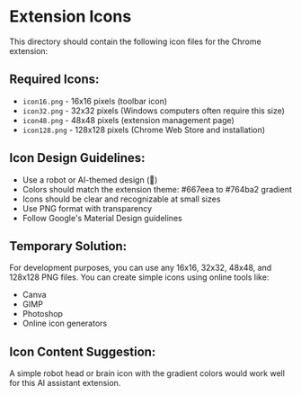 # Extension Icons

This directory should contain the following icon files for the Chrome extension:

## Required Icons:
- `icon16.png` - 16x16 pixels (toolbar icon)
- `icon32.png` - 32x32 pixels (Windows computers often require this size)
- `icon48.png` - 48x48 pixels (extension management page)
- `icon128.png` - 128x128 pixels (Chrome Web Store and installation)

## Icon Design Guidelines:
- Use a robot or AI-themed design (🤖)
- Colors should match the extension theme: #667eea to #764ba2 gradient
- Icons should be clear and recognizable at small sizes
- Use PNG format with transparency
- Follow Google's Material Design guidelines

## Temporary Solution:
For development purposes, you can use any 16x16, 32x32, 48x48, and 128x128 PNG files.
You can create simple icons using online tools like:
- Canva
- GIMP
- Photoshop
- Online icon generators

## Icon Content Suggestion:
A simple robot head or brain icon with the gradient colors would work well for this AI assistant extension.